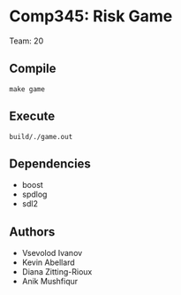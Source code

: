 # Comp345: Risk Game

Team: 20

## Compile

    make game

## Execute

    build/./game.out

## Dependencies

- boost
- spdlog
- sdl2

## Authors
- Vsevolod Ivanov
- Kevin Abellard
- Diana Zitting-Rioux
- Anik Mushfiqur

